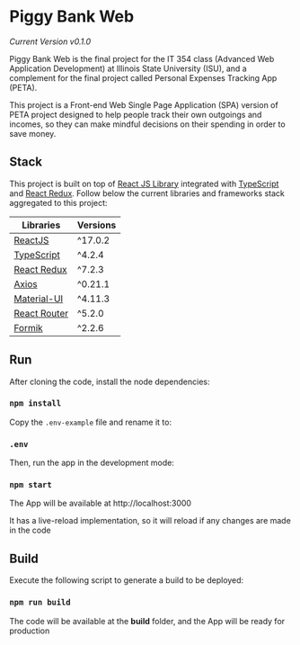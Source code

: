 # Piggy Bank Web

_Current Version v0.1.0_

Piggy Bank Web is the final project for the IT 354 class (Advanced Web Application Development) 
at Illinois State University (ISU), and a complement for the final project called 
Personal Expenses Tracking App (PETA). 

This project is a Front-end Web Single Page Application (SPA) version of PETA project 
designed to help people track their own outgoings and incomes, so they can 
make mindful decisions on their spending in order to save money. 

## Stack

This project is built on top of [React JS Library](https://reactjs.org/) integrated with 
[TypeScript](https://www.typescriptlang.org/) and 
[React Redux](https://react-redux.js.org/). 
Follow below the current libraries and frameworks stack aggregated to this project:

| Libraries                                                         | Versions    |
| ----------------------------------------------------------------- | ----------- |
| [ReactJS](https://reactjs.org/)                                   | ^17.0.2     |
| [TypeScript](https://www.typescriptlang.org/)                     | ^4.2.4      |
| [React Redux](https://react-redux.js.org/)                        | ^7.2.3      |
| [Axios](https://github.com/axios/axios)                           | ^0.21.1     |
| [Material-UI](https://material-ui.com/)                           | ^4.11.3     |
| [React Router](https://reactrouter.com/web/guides/quick-start)    | ^5.2.0      |
| [Formik](https://formik.org/)                                     | ^2.2.6      |

## Run

After cloning the code, install the node dependencies:

### `npm install`

Copy the `.env-example` file and rename it to:

### `.env`

Then, run the app in the development mode:

### `npm start`

The App will be available at http://localhost:3000

It has a live-reload implementation, so it will reload if any changes are made in the code

## Build

Execute the following script to generate a build to be deployed:

### `npm run build`

The code will be available at the **build** folder, and the App will be ready for production